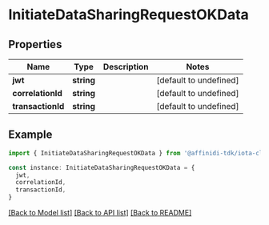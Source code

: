 # InitiateDataSharingRequestOKData

## Properties

| Name              | Type       | Description | Notes                  |
| ----------------- | ---------- | ----------- | ---------------------- |
| **jwt**           | **string** |             | [default to undefined] |
| **correlationId** | **string** |             | [default to undefined] |
| **transactionId** | **string** |             | [default to undefined] |

## Example

```typescript
import { InitiateDataSharingRequestOKData } from '@affinidi-tdk/iota-client'

const instance: InitiateDataSharingRequestOKData = {
  jwt,
  correlationId,
  transactionId,
}
```

[[Back to Model list]](../README.md#documentation-for-models) [[Back to API list]](../README.md#documentation-for-api-endpoints) [[Back to README]](../README.md)
